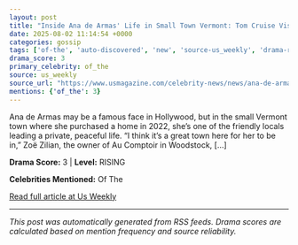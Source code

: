 ```yaml
---
layout: post
title: "Inside Ana de Armas' Life in Small Town Vermont: Tom Cruise Visits, More"
date: 2025-08-02 11:14:54 +0000
categories: gossip
tags: ['of-the', 'auto-discovered', 'new', 'source-us_weekly', 'drama-rising']
drama_score: 3
primary_celebrity: of_the
source: us_weekly
source_url: "https://www.usmagazine.com/celebrity-news/news/ana-de-armas-vermont-life-tom-cruise-visits-small-town-living/"
mentions: {'of_the': 3}
---
```


Ana de Armas may be a famous face in Hollywood, but in the small Vermont town where she purchased a home in 2022, she’s one of the friendly locals leading a private, peaceful life. “I think it’s a great town here for her to be in,” Zoë Zilian, the owner of Au Comptoir in Woodstock, [&#8230;]

**Drama Score:** 3 | **Level:** RISING

**Celebrities Mentioned:** Of The

[Read full article at Us Weekly](https://www.usmagazine.com/celebrity-news/news/ana-de-armas-vermont-life-tom-cruise-visits-small-town-living/)

---
*This post was automatically generated from RSS feeds. Drama scores are calculated based on mention frequency and source reliability.*
